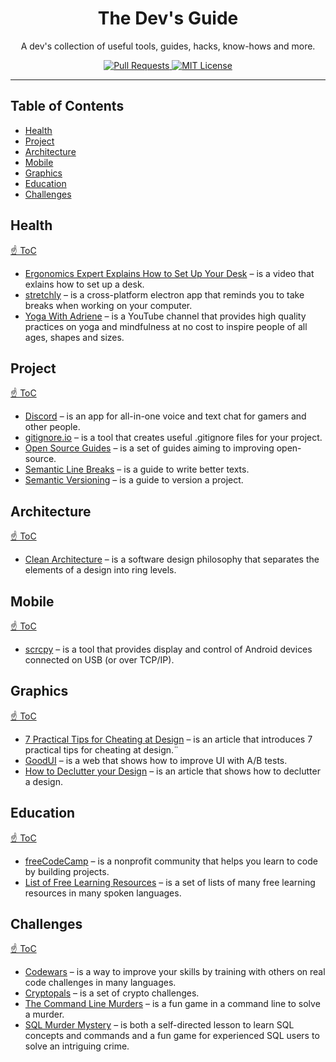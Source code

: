 <h1 align="center">The Dev's Guide</h1>

<p align="center">
A dev's collection of useful tools, guides, hacks, know-hows and more.
</p>

<p align="center">
  <a href="CONTRIBUTING.md">
    <img src="https://img.shields.io/badge/PRs-welcome-brightgreen.svg?longCache=true" alt="Pull Requests">
  </a>
  <a href="LICENSE.md">
    <img src="https://img.shields.io/badge/license-MIT-blue.svg" alt="MIT License">
  </a>
</p>

---

## Table of Contents

- [Health](#health)
- [Project](#project)
- [Architecture](#architecture)
- [Mobile](#mobile)
- [Graphics](#graphics)
- [Education](#education)
- [Challenges](#challenges)

## Health

[☝ ToC](#table-of-contents)

- [Ergonomics Expert Explains How to Set Up Your Desk](https://www.youtube.com/watch?v=F8_ME4VwTiw) –
is a video that exlains how to set up a desk.
- [stretchly](https://github.com/hovancik/stretchly) – is a cross-platform
electron app that reminds you to take breaks when working on your computer.
- [Yoga With Adriene](https://www.youtube.com/channel/UCFKE7WVJfvaHW5q283SxchA) –
is a YouTube channel that provides high quality practices on yoga
and mindfulness at no cost to inspire people of all ages, shapes and sizes.

## Project

[☝ ToC](#table-of-contents)

- [Discord](https://discordapp.com) – is an app for all-in-one voice and text
chat for gamers and other people.
- [gitignore.io](https://www.gitignore.io) – is a tool that creates useful
.gitignore files for your project.
- [Open Source Guides](https://opensource.guide) – is a set of guides aiming to
improving open-source.
- [Semantic Line Breaks](https://sembr.org) – is a guide to write better texts.
- [Semantic Versioning](https://semver.org) – is a guide to version a project.

## Architecture

[☝ ToC](#table-of-contents)

- [Clean Architecture](https://blog.cleancoder.com/uncle-bob/2012/08/13/the-clean-architecture.html) –
is a software design philosophy that separates the elements of a design into
ring levels.

## Mobile

[☝ ToC](#table-of-contents)

- [scrcpy](https://github.com/Genymobile/scrcpy) – is a tool that provides
display and control of Android devices connected on USB (or over TCP/IP).

## Graphics

[☝ ToC](#table-of-contents)

- [7 Practical Tips for Cheating at Design](https://medium.com/refactoring-ui/7-practical-tips-for-cheating-at-design-40c736799886) –
is an article that introduces 7 practical tips for cheating at design.¨
- [GoodUI](https://goodui.org) – is a web that shows how to improve UI
with A/B tests.
- [How to Declutter your Design](https://medium.com/wdstack/how-to-declutter-your-design-88cbd9e45015) –
is an article that shows how to declutter a design.

## Education

[☝ ToC](#table-of-contents)

- [freeCodeCamp](https://www.freecodecamp.org) – is a nonprofit community
that helps you learn to code by building projects.
- [List of Free Learning Resources](https://github.com/EbookFoundation/free-programming-books) –
is a set of lists of many free learning resources in many spoken languages.

## Challenges

[☝ ToC](#table-of-contents)

- [Codewars](https://www.codewars.com/dashboard) – is a way to improve your
skills by training with others on real code challenges in many languages.
- [Cryptopals](https://cryptopals.com) – is a set of crypto challenges.
- [The Command Line Murders](https://github.com/veltman/clmystery) – is a fun
game in a command line to solve a murder.
- [SQL Murder Mystery](https://github.com/NUKnightLab/sql-mysteries) – is both
a self-directed lesson to learn SQL concepts and commands
and a fun game for experienced SQL users to solve an intriguing crime.
